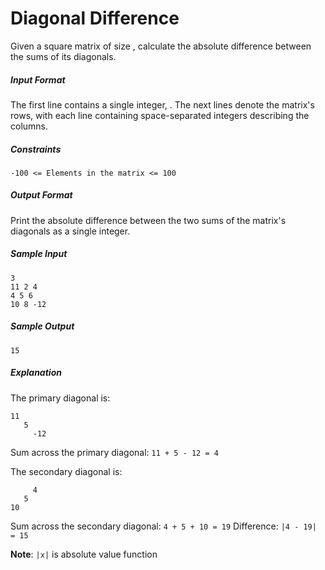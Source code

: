 Diagonal Difference
===================

Given a square matrix of size , calculate the absolute difference between the sums of its diagonals.

##### Input Format

The first line contains a single integer, . The next lines denote the matrix's rows, with each line containing space-separated integers describing the columns.

##### Constraints
```
-100 <= Elements in the matrix <= 100
```

##### Output Format

Print the absolute difference between the two sums of the matrix's diagonals as a single integer.

##### Sample Input

```
3
11 2 4
4 5 6
10 8 -12
```

##### Sample Output

```
15
```

##### Explanation

The primary diagonal is:

```
11
   5
     -12
```

Sum across the primary diagonal: `11 + 5 - 12 = 4`

The secondary diagonal is:
```
     4
   5
10
```

Sum across the secondary diagonal: `4 + 5 + 10 = 19`
Difference: `|4 - 19| = 15`

**Note**: `|x|` is absolute value function
